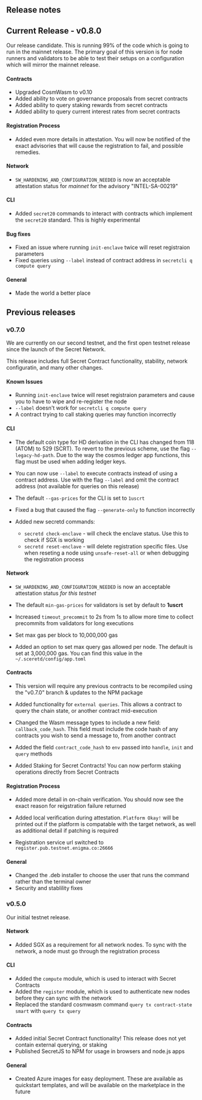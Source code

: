 ## Release notes

## Current Release - v0.8.0

Our release candidate. This is running 99% of the code which is going to run in the mainnet release. The primary goal of this version is for node runners and validators 
to be able to test their setups on a configuration which will mirror the mainnet release.

#### Contracts

- Upgraded CosmWasm to v0.10
- Added ability to vote on governance proposals from secret contracts
- Added ability to query staking rewards from secret contracts
- Added ability to query current interest rates from secret contracts

#### Registration Process

- Added even more details in attestation. You will now be notified of the exact advisories that will cause the registration to fail, and possible remedies.

#### Network

- `SW_HARDENING_AND_CONFIGURATION_NEEDED` is now an acceptable attestation status for _mainnet_ for the advisory "INTEL-SA-00219"

#### CLI

- Added `secret20` commands to interact with contracts which implement the `secret20` standard. This is highly experimental

#### Bug fixes

- Fixed an issue where running `init-enclave` twice will reset registraion parameters
- Fixed queries using `--label` instead of contract address in `secretcli q compute query`

#### General

- Made the world a better place


## Previous releases

### v0.7.0

We are currently on our second testnet, and the first open testnet release since the launch of the Secret Network.

This release includes full Secret Contract functionality, stability, network configuratin, and many other changes.

#### Known Issues

- Running `init-enclave` twice will reset registraion parameters and cause you to have to wipe and re-register the node
- `--label` doesn't work for `secretcli q compute query`
- A contract trying to call staking queries may function incorrectly 

#### CLI

- The default coin type for HD derivation in the CLI has changed from 118 (ATOM) to 529 (SCRT). To revert to the previous scheme,
  use the flag `--legacy-hd-path`. Due to the way the cosmos ledger app functions, this flag must be used when adding ledger keys.

- You can now use `--label` to execute contracts instead of using a contract address. Use with the flag `--label` and omit the contract address
  (not available for queries on this release)

- The default `--gas-prices` for the CLI is set to `1uscrt`

- Fixed a bug that caused the flag `--generate-only` to function incorrectly

- Added new secretd commands:
  - `secretd check-enclave` - will check the enclave status. Use this to check if SGX is working
  - `secretd reset-enclave` - will delete registration specific files. Use when reseting a node using `unsafe-reset-all` or when debugging the registration process

#### Network

- `SW_HARDENING_AND_CONFIGURATION_NEEDED` is now an acceptable attestation status _for this testnet_

- The default `min-gas-prices` for validators is set by default to **1uscrt**

- Increased `timeout_precommit` to 2s from 1s to allow more time to collect precommits from validators for long executions

- Set max gas per block to 10,000,000 gas

- Added an option to set max query gas allowed per node. The default is set at 3,000,000 gas. You can find this value in the `~/.sceretd/config/app.toml`

#### Contracts

- This version will require any previous contracts to be recompiled using the "v0.7.0" branch & updates to the NPM package

- Added functionality for `external queries`. This allows a contract to query the chain state, or another contract mid-execution

- Changed the Wasm message types to include a new field: `callback_code_hash`. This field must include the code hash of
  any contracts you wish to send a message to, from another contract
  
- Added the field `contract_code_hash` to `env` passed into `handle`, `init` and `query` methods

- Added Staking for Secret Contracts! You can now perform staking operations directly from Secret Contracts

#### Registration Process

- Added more detail in on-chain verification. You should now see the exact reason for reigstration failure returned

- Added local verification during attestation. `Platform Okay!` will be printed out if the platform is compatable with the
  target network, as well as additional detail if patching is required

- Registration service url switched to `register.pub.testnet.enigma.co:26666`

#### General

- Changed the .deb installer to choose the user that runs the command rather than the terminal owner
- Security and stablility fixes

### v0.5.0

Our initial testnet release.

#### Network

- Added SGX as a requirement for all network nodes. To sync with the network, a node must go through the registration process

#### CLI

- Added the `compute` module, which is used to interact with Secret Contracts
- Added the `register` module, which is used to authenticate new nodes before they can sync with the network
- Replaced the standard cosmwasm command `query tx contract-state smart` with `query tx query`

#### Contracts

- Added initial Secret Contract functionality! This release does not yet contain external querying, or staking
- Published SecretJS to NPM for usage in browsers and node.js apps

#### General

- Created Azure images for easy deployment. These are available as quickstart templates, and will be available on the marketplace in the future
